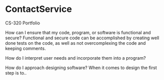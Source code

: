 # ContactService
CS-320 Portfolio

How can I ensure that my code, program, or software is functional and secure?
Functional and secure code can be accomplished by creating well done tests on the code, as well as not overcomplexing the code and keeping comments.

How do I interpret user needs and incorporate them into a program?


How do I approach designing software?
When it comes to design the first step is to..
